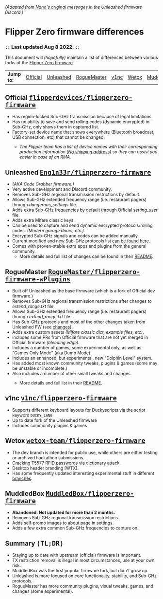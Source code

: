 <em>(Adapted from <a href="discord.com/users/597435984925294620">Nano&#39;s</a> <a href="https://discord.com/channels/937479784148115456/937489970007003166/970666146804170792">original</a> <a href="https://discord.com/channels/937479784148115456/937489970007003166/970666162247581806">messages</a> in the Unleashed firmware Discord.)</em>

<h1>Flipper Zero firmware differences</h1>
<h3>
  <code>::</code> Last updated Aug 8 2022. <code>::</code>
</h3>
<p>This document will <em>(hopefully)</em> maintain a list of differences between various forks of the <a
    href="#official">Flipper Zero firmware</a>.</p>
    <table><tr>
      <td>
        <strong>Jump to:</strong>
      </td>
      <td><a href="#official">Official</a></td>
      <td><a href="#unleashed">Unleashed</a></td>
      <td><a href="#plugins">RogueMaster</a></td>
      <td><a href="#v1nc">v1nc</a></td>
      <td><a href="#wetox">Wetox</a></td>
      <td><a href="#muddledbox">MuddledBox</a></td>
      <td><a href="#summary">Summary (TL;DR)</a></td>
    </tr></table>
<h2 id="official">Official <kbd>
    <a href="https://github.com/flipperdevices/flipperzero-firmware">flipperdevices/flipperzero-firmware</a>
  </kbd>
</h2>
<ul>
  <li>Has region-locked Sub-GHz transmission because of legal limitations.</li>
  <li>Has no ability to save and send rolling codes (dynamic encrypted) in Sub-GHz, only shows them in captured list.
  </li>
  <li>Factory-set device name that shows everywhere (Bluetooth broadcast, USB connection, etc) that cannot be changed.</li>
  <ul>
    <li><em>The Flipper team has a list of device names with their corresponding production information <a href="https://discord.com/channels/740930220399525928/765282833744265246/971881286543224852">(No shipping address)</a> so they can assist you easier in case of an RMA.</em></li>
  </ul>
</ul>
<h2 id="unleashed">Unleashed <kbd>
    <a href="https://github.com/Eng1n33r/flipperzero-firmware">Eng1n33r/flipperzero-firmware</a>
  </kbd>
</h2>
<ul>
  <li><em>(AKA Code Grabber firmware.)</em></li>
  <li>Very active development and Discord community.</li>
  <li>Removes Sub-GHz regional transmission restrictions by default.</li>
  <li>Allows Sub-GHz extended frequency range (i.e. restaurant pagers) through <em>dangerous_settings</em> file.</li>
  <li>Adds extra Sub-GHz frequencies by default through Official <em>setting_user</em> file.</li>
  <li>Adds extra Mifare classic keys.</li>
  <li>Can be used to capture and send dynamic encrypted protocols/rolling codes. <em>(Modern garage doors, etc.)</em></li>
  <li>Encrypted Sub-GHz signals and codes can be added manually.</li>
  <li>Current modified and new Sub-GHz protocols list <a href="https://github.com/Eng1n33r/flipperzero-firmware#current-modified-and-new-subghz-protocols-list">can be found here</a>.</li>
  <li>Comes with proven-stable extra apps and plugins from the general community.
  <ul><li>More details and full list of changes can be found in their <a href="https://github.com/Eng1n33r/flipperzero-firmware#readme">README</a>.</li></ul>
</ul>
<h2 id="plugins">RogueMaster <kbd>
    <a href="https://github.com/RogueMaster/flipperzero-firmware-wPlugins">RogueMaster/flipperzero-firmware-wPlugins</a>
  </kbd>
</h2>
<ul>
  <li>Built off Unleashed as the base firmware (which is a fork of Official dev firmware.)</li>
  <li>Removes Sub-GHz regional transmission restrictions after changes to <em>extend_range.txt</em> file.</li>
    <li>Allows Sub-GHz extended frequency range (i.e. restaurant pagers) through <em>extend_range.txt</em> file.</li>
  <li>Has Sub-GHz protocols and most of the other changes taken from Unleashed FW (see <a href="#unleashed">changes</a>).</li>
  <li>Adds extra custom assets <em>(Mifare classic dict, example files, etc)</em>.</li>
  <li>Includes some PRs from Official firmware that are not yet merged in Official firmware <em>(bleeding edge)</em>.</li>
  <li>Includes a number of games, some experimental only, as well as "Games Only Mode" (aka Dumb Mode).</li>
  <li>Includes an enhanced, but experimental, new "Dolphin Level" system.</li>
  <li>Has added most known community tweaks, plugins & games (some may be unstable or incomplete.)</li>
  <li>Also includes a number of other small tweaks and changes.</li>
  <ul><li>More details and full list in their <a href="https://github.com/RogueMaster/flipperzero-firmware-wPlugins#readme">README</a>.</li></ul>
</ul>
<h2 id="v1nc">v1nc <kbd>
    <a href="https://github.com/v1nc/flipperzero-firmware">v1nc/flipperzero-firmware</a>
  </kbd>
</h2>
<ul>
  <li>Supports different keyboard layouts for Duckyscripts via the script keyword <code>DUCKY_LANG</code></li>
  <li>Up to date fork of the Unleashed firmware</li>
  <li>Includes community plugins & games </li>
</ul>
<h2 id="wetox">Wetox <kbd>
    <a href="https://github.com/wetox-team/flipperzero-firmware">wetox-team/flipperzero-firmware</a>
  </kbd>
</h2>
<ul>
  <li>The dev branch is intended for public use, while others are either testing or archived hackathon submissions.</li>
  <li>Cracking T5577 RFID passwords via dictionary attack.</li>
  <li>Desktop header branding [WTX].</li>
  <li>Has some frequently updated interesting experimental stuff in different <a href="https://github.com/wetox-team/flipperzero-firmware/branches">branches</a>.</li>
</ul>
<h2 id="muddledbox">MuddledBox <kbd>
    <a href="https://github.com/MuddledBox/flipperzero-firmware">MuddledBox/flipperzero-firmware</a>
  </kbd>
</h2>
<ul>
  <li><b>Abandoned. Not updated for more than 2 months.</b></li>
  <li>Removes Sub-GHz regional transmission restrictions.</li>
  <li>Adds self-promo images to about page in settings.</li>
  <li>Adds a few extra common Sub-GHz frequencies to capture on.</li>
</ul>
<h2 id="summary">Summary <kbd>(TL;DR)</kbd></h2>
<ul>
  <li>Staying up to date with upstream (official) firmware is important.</li>
  <li>TX restriction removal is illegal in most circumstances, use at your own risk.</li>
  <li>MuddledBox was the first popular firmware fork, but didn't grow up.</li>
  <li>Unleashed is more focused on core functionality, stability, and Sub-GHz protocols.</li>
  <li>RogueMaster has more community plugins, visual tweaks, games, and changes (some experimental).</li>
</ul>
